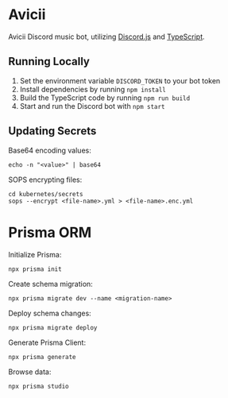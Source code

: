 # Avicii

Avicii Discord music bot, utilizing [Discord.js](https://discord.js.org/) and [TypeScript](https://www.typescriptlang.org/).

## Running Locally

1. Set the environment variable `DISCORD_TOKEN` to your bot token
2. Install dependencies by running `npm install`
3. Build the TypeScript code by running `npm run build`
4. Start and run the Discord bot with `npm start`

## Updating Secrets

Base64 encoding values:

```shell
echo -n "<value>" | base64
```

SOPS encrypting files:

```shell
cd kubernetes/secrets
sops --encrypt <file-name>.yml > <file-name>.enc.yml
```

# Prisma ORM

Initialize Prisma:

```shell
npx prisma init
```

Create schema migration:

```shell
npx prisma migrate dev --name <migration-name>
```

Deploy schema changes:

```shell
npx prisma migrate deploy
```

Generate Prisma Client:

```shell
npx prisma generate
```

Browse data:

```shell
npx prisma studio
```
